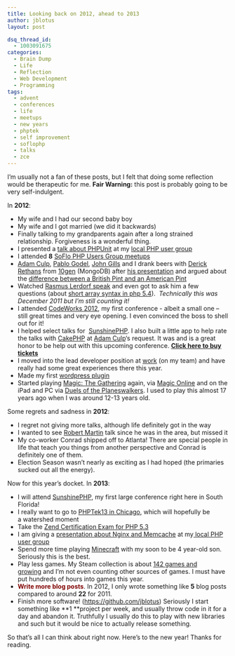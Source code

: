 ```yaml
---
title: Looking back on 2012, ahead to 2013
author: jblotus
layout: post

dsq_thread_id:
  - 1003091675
categories:
  - Brain Dump
  - Life
  - Reflection
  - Web Development
  - Programming
tags:
  - advent
  - conferences
  - life
  - meetups
  - new years
  - phptek
  - self improvement
  - soflophp
  - talks
  - zce
---
```

I&#8217;m usually not a fan of these posts, but I felt that doing some reflection would be therapeutic for me. **Fair Warning:** this post is probably going to be very self-indulgent.

In **2012**:

  * My wife and I had our second baby boy
  * My wife and I got married (we did it backwards)
  * Finally talking to my grandparents again after a long strained relationship. Forgiveness is a wonderful thing.
  * I presented a [talk about PHPUnit][1] at my [local PHP user group][2]
  * I attended **8** [SoFlo PHP Users Group meetups][2]
  * [Adam Culp][3], [Pablo Godel][4], [John Gills][5] and I drank beers with [Derick Rethans][6] from [10gen][7] (MongoDB) after [his presentation][8] and argued about the [difference between a British Pint and an American Pint][9]
  * Watched [Rasmus Lerdorf speak][10] and even got to ask him a few questions (about [short array syntax in php 5.4][11]).  *Technically this was December 2011 but I&#8217;m still counting it!*
  * I attended [CodeWorks 2012][12], my first conference - albeit a small one &#8211; still great times and very eye opening. I even convinced the boss to shell out for it!
  * I helped select talks for  [SunshinePHP][13]. I also built a little app to help rate the talks with [CakePHP][14] at [Adam Culp][3]&#8216;s request. It was and is a great honor to be help out with this upcoming conference. **[Click here to buy tickets][15]**
  * I moved into the lead developer position at [work][16] (on my team) and have really had some great experiences there this year.
  * Made my first [wordpress plugin][17]
  * Started playing [Magic: The Gathering][18] again, via [Magic Online][19] and on the iPad and PC via [Duels of the Planeswalkers][20]. I used to play this almost 17 years ago when I was around 12-13 years old.

Some regrets and sadness in **2012**:

  * <span style="line-height: 14px;" data-mce-mark="1">I regret not giving more talks, although life definitely got in the way</span>
  * I wanted to see [Robert Martin][21] talk since he was in the area, but missed it
  * My co-worker Conrad shipped off to Atlanta! There are special people in life that teach you things from another perspective and Conrad is definitely one of them.
  * Election Season wasn&#8217;t nearly as exciting as I had hoped (the primaries sucked out all the energy).

Now for this year&#8217;s docket. In **2013**:

  * <span style="line-height: 14px;" data-mce-mark="1">I will attend <a href="http://sunshinephp.com/">SunshinePHP</a>, my first large conference right here in South Florida!</span>
  * I really want to go to [PHPTek13 in Chicago][22], which will hopefully be a watershed moment
  * Take the [Zend Certification Exam for PHP 5.3][23]
  * I am giving a [presentation about Nginx and Memcache][24] at my[ local PHP user group][2]
  * Spend more time playing [Minecraft][25] with my soon to be 4 year-old son. Seriously this is the best.
  * Play less games. My Steam collection is about [142 games and growing][26] and I&#8217;m not even counting other sources of games. I must have put hundreds of hours into games this year.
  * <span style="color: #800000;" data-mce-mark="1"><strong>Write more blog posts</strong></span>. In 2012, I only wrote something like **5** blog posts compared to around **22** for 2011.
  * Finish more software! (<https://github.com/jblotus>) Seriously I start something like **1 **project per week, and usually throw code in it for a day and abandon it. Truthfully I usually do this to play with new libraries and such but it would be nice to actually release something.

So that&#8217;s all I can think about right now. Here&#8217;s to the new year! Thanks for reading.

 [1]: http://www.jblotus.com/2012/04/14/fighting-fear-driven-development-w-phpunit-slides/
 [2]: http://www.soflophp.org/
 [3]: https://twitter.com/adamculp
 [4]: https://twitter.com/pgodel
 [5]: https://twitter.com/betaflip
 [6]: https://twitter.com/derickr
 [7]: http://www.10gen.com/
 [8]: http://www.soflophp.org/events/71930042/
 [9]: http://www.homebrewtalk.com/f14/american-pint-vs-european-pint-150471/
 [10]: http://www.soflophp.org/events/40433602/
 [11]: https://wiki.php.net/rfc/shortsyntaxforarrays
 [12]: http://codeworks.phparch.com/
 [13]: http://sunshinephp.com/
 [14]: http://cakephp.org/
 [15]: http://sunshinephp.com/register/
 [16]: http://www.spellingcity.com/
 [17]: http://wordpress.org/extend/plugins/mojolive-profile-widget/
 [18]: http://www.wizards.com/Magic/Summoner/
 [19]: https://www.wizards.com/magic/digital/magiconline.aspx
 [20]: https://www.wizards.com/Magic/Digital/DuelsOfThePlaneswalkers.aspx?x=mtg/digital/d13/whatis
 [21]: https://twitter.com/unclebobmartin
 [22]: http://tek.phparch.com/
 [23]: http://www.zend.com/services/certification/php-5-certification/
 [24]: http://www.soflophp.org/events/34360482/
 [25]: https://minecraft.net/
 [26]: http://steamcommunity.com/id/rehabitual
